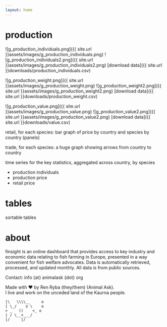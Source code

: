 ```yaml
---
layout: home
---
```


# production
![g_production_individuals.png]({{ site.url }}assets/images/g_production_individuals.png)
![g_production_individuals2.png]({{ site.url }}assets/images/g_production_individuals2.png)
[download data]({{ site.url }}downloads/production_individuals.csv)  


![g_production_weight.png]({{ site.url }}assets/images/g_production_weight.png)
![g_production_weight2.png]({{ site.url }}assets/images/g_production_weight2.png)
[download data]({{ site.url }}downloads/production_weight.csv)  


![g_production_value.png]({{ site.url }}assets/images/g_production_value.png)
![g_production_value2.png]({{ site.url }}assets/images/g_production_value2.png)
[download data]({{ site.url }}downloads/value.csv)  



retail, for each species:
bar graph of price by country and species by country (panels)

trade, for each species:
a huge graph showing arrows from country to country

time series for the key statistics, aggregated across country, by species
- production individuals
- production price
- retail price

# tables

sortable tables

# about
finsight is an online dashboard that provides access to key industry and economic data relating to fish farming in Europe, presented in a way convenient for fish welfare advocates. Data is automatically retrieved, processed, and updated monthly. All data is from public sources.  

Contact: info {at} animalask {dot} org  

Made with ❤︎ by Ren Ryba (they/them) (Animal Ask).  
I live and work on the unceded land of the Kaurna people.  

~~~
|\   \\\\__     o
| \_/    o \    o
> _   ((    <_ o  
| / \__+___/      
|/     |/
~~~
